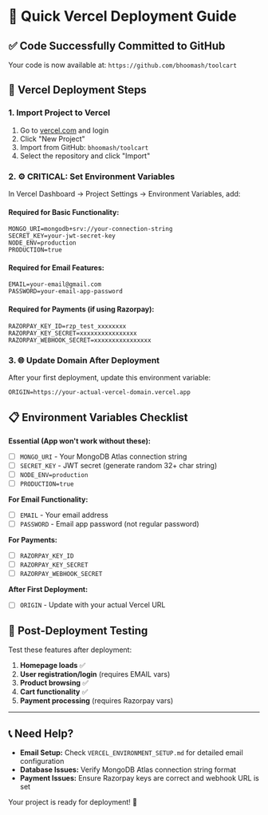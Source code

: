 # 🚀 Quick Vercel Deployment Guide

## ✅ Code Successfully Committed to GitHub

Your code is now available at: `https://github.com/bhoomash/toolcart`

## 🔧 Vercel Deployment Steps

### 1. Import Project to Vercel
1. Go to [vercel.com](https://vercel.com) and login
2. Click "New Project"
3. Import from GitHub: `bhoomash/toolcart`
4. Select the repository and click "Import"

### 2. ⚙️ **CRITICAL: Set Environment Variables**

In Vercel Dashboard → Project Settings → Environment Variables, add:

#### **Required for Basic Functionality:**
```
MONGO_URI=mongodb+srv://your-connection-string
SECRET_KEY=your-jwt-secret-key
NODE_ENV=production
PRODUCTION=true
```

#### **Required for Email Features:**
```
EMAIL=your-email@gmail.com
PASSWORD=your-email-app-password
```

#### **Required for Payments (if using Razorpay):**
```
RAZORPAY_KEY_ID=rzp_test_xxxxxxxx
RAZORPAY_KEY_SECRET=xxxxxxxxxxxxxxxx
RAZORPAY_WEBHOOK_SECRET=xxxxxxxxxxxxxxxx
```

### 3. 🌐 Update Domain After Deployment

After your first deployment, update this environment variable:
```
ORIGIN=https://your-actual-vercel-domain.vercel.app
```

## 📋 Environment Variables Checklist

**Essential (App won't work without these):**
- [ ] `MONGO_URI` - Your MongoDB Atlas connection string
- [ ] `SECRET_KEY` - JWT secret (generate random 32+ char string)
- [ ] `NODE_ENV=production`
- [ ] `PRODUCTION=true`

**For Email Functionality:**
- [ ] `EMAIL` - Your email address
- [ ] `PASSWORD` - Email app password (not regular password)

**For Payments:**
- [ ] `RAZORPAY_KEY_ID`
- [ ] `RAZORPAY_KEY_SECRET` 
- [ ] `RAZORPAY_WEBHOOK_SECRET`

**After First Deployment:**
- [ ] `ORIGIN` - Update with your actual Vercel URL

## 🎯 Post-Deployment Testing

Test these features after deployment:
1. **Homepage loads** ✅
2. **User registration/login** (requires EMAIL vars)
3. **Product browsing** ✅
4. **Cart functionality** ✅
5. **Payment processing** (requires Razorpay vars)

---

## 📞 Need Help?

- **Email Setup:** Check `VERCEL_ENVIRONMENT_SETUP.md` for detailed email configuration
- **Database Issues:** Verify MongoDB Atlas connection string format
- **Payment Issues:** Ensure Razorpay keys are correct and webhook URL is set

Your project is ready for deployment! 🚀